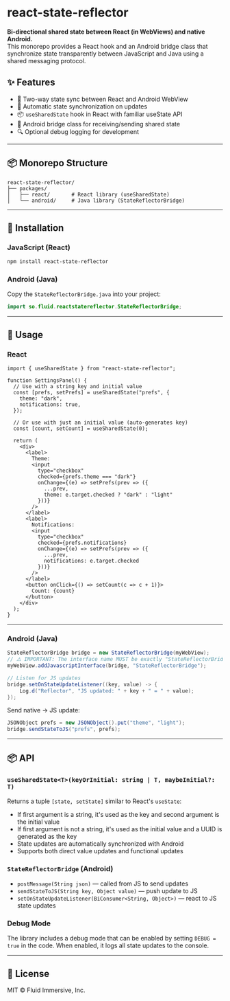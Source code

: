 # react-state-reflector

**Bi-directional shared state between React (in WebViews) and native Android.**  
This monorepo provides a React hook and an Android bridge class that synchronize state transparently between JavaScript and Java using a shared messaging protocol.

## ✨ Features

- 🔁 Two-way state sync between React and Android WebView
- 🧠 Automatic state synchronization on updates
- 📦 `useSharedState` hook in React with familiar useState API
- 📲 Android bridge class for receiving/sending shared state
- 🔍 Optional debug logging for development

---

## 📦 Monorepo Structure

```
react-state-reflector/
├── packages/
│   ├── react/       # React library (useSharedState)
│   └── android/     # Java library (StateReflectorBridge)
```

---

## 🚀 Installation

### JavaScript (React)
```bash
npm install react-state-reflector
```

### Android (Java)

Copy the `StateReflectorBridge.java` into your project:
```java
import so.fluid.reactstatereflector.StateReflectorBridge;
```

---

## 🔧 Usage

### React

```tsx
import { useSharedState } from "react-state-reflector";

function SettingsPanel() {
  // Use with a string key and initial value
  const [prefs, setPrefs] = useSharedState("prefs", {
    theme: "dark",
    notifications: true,
  });

  // Or use with just an initial value (auto-generates key)
  const [count, setCount] = useSharedState(0);

  return (
    <div>
      <label>
        Theme:
        <input
          type="checkbox"
          checked={prefs.theme === "dark"}
          onChange={(e) => setPrefs(prev => ({
            ...prev,
            theme: e.target.checked ? "dark" : "light"
          }))}
        />
      </label>
      <label>
        Notifications:
        <input
          type="checkbox"
          checked={prefs.notifications}
          onChange={(e) => setPrefs(prev => ({
            ...prev,
            notifications: e.target.checked
          }))}
        />
      </label>
      <button onClick={() => setCount(c => c + 1)}>
        Count: {count}
      </button>
    </div>
  );
}
```

---

### Android (Java)

```java
StateReflectorBridge bridge = new StateReflectorBridge(myWebView);
// ⚠️ IMPORTANT: The interface name MUST be exactly "StateReflectorBridge"
myWebView.addJavascriptInterface(bridge, "StateReflectorBridge");

// Listen for JS updates
bridge.setOnStateUpdateListener((key, value) -> {
    Log.d("Reflector", "JS updated: " + key + " = " + value);
});
```

Send native → JS update:
```java
JSONObject prefs = new JSONObject().put("theme", "light");
bridge.sendStateToJS("prefs", prefs);
```

---

## 📦 API

### `useSharedState<T>(keyOrInitial: string | T, maybeInitial?: T)`

Returns a tuple `[state, setState]` similar to React's `useState`:

- If first argument is a string, it's used as the key and second argument is the initial value
- If first argument is not a string, it's used as the initial value and a UUID is generated as the key
- State updates are automatically synchronized with Android
- Supports both direct value updates and functional updates

### `StateReflectorBridge` (Android)

- `postMessage(String json)` — called from JS to send updates
- `sendStateToJS(String key, Object value)` — push update to JS
- `setOnStateUpdateListener(BiConsumer<String, Object>)` — react to JS state updates

### Debug Mode

The library includes a debug mode that can be enabled by setting `DEBUG = true` in the code. When enabled, it logs all state updates to the console.

---

## 📜 License

MIT © Fluid Immersive, Inc.